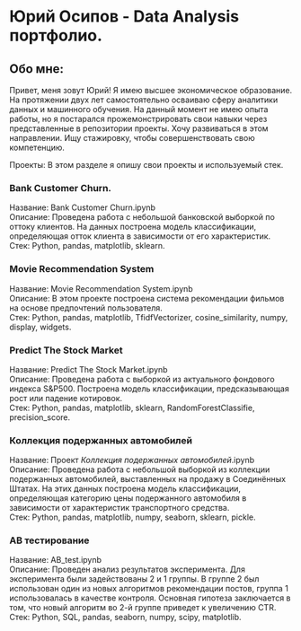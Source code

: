 # Юрий Осипов - Data Analysis портфолио.
## Обо мне:
Привет, меня зовут Юрий! Я имею высшее экономическое образование. На протяжении двух лет самостоятельно осваиваю сферу аналитики данных и машинного обучения. На данный момент не имею опыта работы, но я постарался прожемонстрировать свои навыки через представленные в репозитории проекты. Хочу развиваться в этом направлении. Ищу стажировку, чтобы совершенствовать свою компетенцию.

Проекты:
В этом разделе я опишу свои проекты и используемый стек.

### Bank Customer Churn.
Название: Bank Customer Churn.ipynb \
Описание: Проведена работа с небольшой банковской выборкой по оттоку клиентов. На данных построена модель классификации, определяющая отток клиента в зависимости от его характеристик. \
Стек: Python, pandas, matplotlib, sklearn.

### Movie Recommendation System
Название: Movie Recommendation System.ipynb \
Описание: В этом проекте построена система рекомендации фильмов на основе предпочтений пользователя. \
Стек: Python, pandas, matplotlib, TfidfVectorizer, cosine_similarity, numpy, display, widgets.

### Predict The Stock Market
Название: Predict The Stock Market.ipynb \
Описание: Проведена работа с выборкой из актуального фондового индекса S&P500. Построена модель классификации, предсказывающая рост или падение котировок. \
Стек: Python, pandas, matplotlib, sklearn, RandomForestClassifie, precision_score.

### Коллекция подержанных автомобилей
Название: Проект _Коллекция подержанных автомобилей_.ipynb \
Описание: Проведена работа с небольшой выборкой из коллекции подержанных автомобилей, выставленных на продажу в Соединённых Штатах. На этих данных построена модель классификации, определяющая категорию цены подержанного автомобиля в зависимости от характеристик транспортного средства. \
Стек: Python, pandas, matplotlib, numpy, seaborn, sklearn, pickle.

### AB тестирование
Название: AB_test.ipynb \
Описание: Проведен анализ результатов эксперимента. Для эксперимента были задействованы 2 и 1 группы. В группе 2 был использован один из новых алгоритмов рекомендации постов, группа 1 использовалась в качестве контроля. Основная гипотеза заключается в том, что новый алгоритм во 2-й группе приведет к увеличению CTR. \
Стек: Python, SQL, pandas, seaborn, numpy, scipy, matplotlib.

